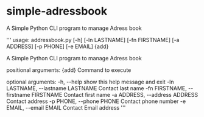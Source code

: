 # simple-adressbook
A Simple Python CLI program to manage Adress book

'''
usage: addressbook.py [-h] [-ln LASTNAME] [-fn FIRSTNAME] [-a ADDRESS] [-p PHONE] [-e EMAIL] {add}

A Simple Python CLI program to manage Adress book

positional arguments:
  {add}                 Command to execute

optional arguments:
  -h, --help            show this help message and exit
  -ln LASTNAME, --lastname LASTNAME
                        Contact last name
  -fn FIRSTNAME, --firstname FIRSTNAME
                        Contact first name
  -a ADDRESS, --address ADDRESS
                        Contact address
  -p PHONE, --phone PHONE
                        Contact phone number
  -e EMAIL, --email EMAIL
                        Contact Email address
'''
